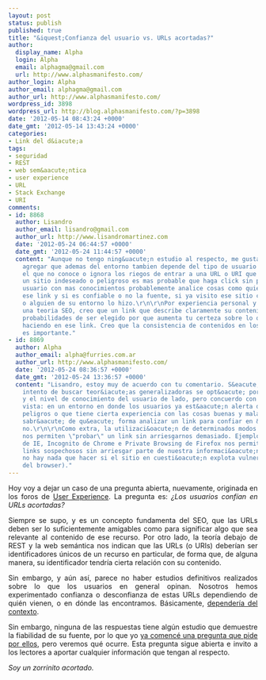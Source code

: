 ```yaml
---
layout: post
status: publish
published: true
title: "&iquest;Confianza del usuario vs. URLs acortadas?"
author:
  display_name: Alpha
  login: Alpha
  email: alphagma@gmail.com
  url: http://www.alphasmanifesto.com/
author_login: Alpha
author_email: alphagma@gmail.com
author_url: http://www.alphasmanifesto.com/
wordpress_id: 3898
wordpress_url: http://blog.alphasmanifesto.com/?p=3898
date: '2012-05-14 08:43:24 +0000'
date_gmt: '2012-05-14 13:43:24 +0000'
categories:
- Link del d&iacute;a
tags:
- seguridad
- REST
- web sem&aacute;ntica
- user experience
- URL
- Stack Exchange
- URI
comments:
- id: 8868
  author: Lisandro
  author_email: lisandro@gmail.com
  author_url: http://www.lisandromartinez.com
  date: '2012-05-24 06:44:57 +0000'
  date_gmt: '2012-05-24 11:44:57 +0000'
  content: "Aunque no tengo ning&uacute;n estudio al respecto, me gustar&iacute;a
    agregar que ademas del entorno tambien depende del tipo de usuario y sus conocimientos,
    el que no conoce o ignora los riegos de entrar a una URL o URI que lo lleve a
    un sitio indeseado o peligroso es mas probable que haga click sin pensarlo.\r\n\r\nUn
    usuario con mas conocimientos probablemente analice cosas como quien le mando
    ese link y si es confiable o no la fuente, si ya visito ese sitio con anterioridad
    o alguien de su entorno lo hizo.\r\n\r\nPor experiencia personal y no por apoyar
    una teoria SEO, creo que un link que describe claramente su contenido tiene mas
    probabilidades de ser elegido por que aumenta tu certeza sobre lo que vas a ver
    haciendo en ese link. Creo que la consistencia de contenidos en los sitios y aplicaciones
    es importante."
- id: 8869
  author: Alpha
  author_email: alpha@furries.com.ar
  author_url: http://www.alphasmanifesto.com/
  date: '2012-05-24 08:36:57 +0000'
  date_gmt: '2012-05-24 13:36:57 +0000'
  content: "Lisandro, estoy muy de acuerdo con tu comentario. S&eacute; que en un
    intento de buscar teor&iacute;as generalizadoras se opt&oacute; por dejar el contexto
    y el nivel de conocimiento del usuario de lado, pero concuerdo con tu punto de
    vista: en un entorno en donde los usuarios ya est&aacute;n alerta de los posibles
    peligros o que tiene cierta experiencia con las cosas buenas y malas de internet,
    sabr&aacute; de qu&eacute; forma analizar un link para confiar en &eacute;l o
    no.\r\n\r\nComo extra, la utilizaci&oacute;n de determinados modos de navegador
    nos permiten \"probar\" un link sin arriesgarnos demasiado. Ejemplos como InPrivate
    de IE, Incognito de Chrome e Private Browsing de Firefox nos permiten visitar
    links sospechosos sin arriesgar parte de nuestra informaci&oacute;n personal (aunque
    no hay nada que hacer si el sitio en cuesti&oacute;n explota vulnerabilidades
    del browser)."
---
```

<p style="text-align: justify;">Hoy voy a dejar un caso de una pregunta abierta, nuevamente, originada en los foros de <a href="http://ux.stackexchange.com/questions/20541/do-users-trust-shortened-urls">User Experience</a>. La pregunta es: <em>&iquest;Los usuarios conf&iacute;an en URLs acortadas?</em></p>
<p style="text-align: justify;">Siempre se supo, y es un concepto fundamenta del SEO, que las URLs deben ser lo suficientemente amigables como para significar algo que sea relevante al contenido de ese recurso. Por otro lado, la teor&iacute;a debajo de REST y la web sem&aacute;ntica nos indican que las URLs (o URIs) deber&iacute;an ser identificadores &uacute;nicos de un recurso en particular, de forma que, de alguna manera, su identificador tendr&iacute;a cierta relaci&oacute;n con su contenido.</p>
<p style="text-align: justify;">Sin embargo, y a&uacute;n as&iacute;, parece no haber estudios definitivos realizados sobre lo que los usuarios en general opinan. Nosotros hemos experimentado confianza o desconfianza de estas URLs dependiendo de qui&eacute;n vienen, o en d&oacute;nde las encontramos. B&aacute;sicamente, <a href="http://ux.stackexchange.com/a/20550/8702">depender&iacute;a del contexto</a>.</p>
<p style="text-align: justify;">Sin embargo, ninguna de las respuestas tiene alg&uacute;n estudio que demuestre la fiabilidad de su fuente, por lo que yo <a href="http://skeptics.stackexchange.com/questions/9439/are-people-reluctant-to-trust-shortened-urls">ya comenc&eacute; una pregunta que pide por ellos</a>, pero veremos qu&eacute; ocurre. Esta pregunta sigue abierta e invito a los lectores a aportar cualquier informaci&oacute;n que tengan al respecto.</p>
<p style="text-align: justify;"><em>Soy un zorrinito acortado.</em></p>
